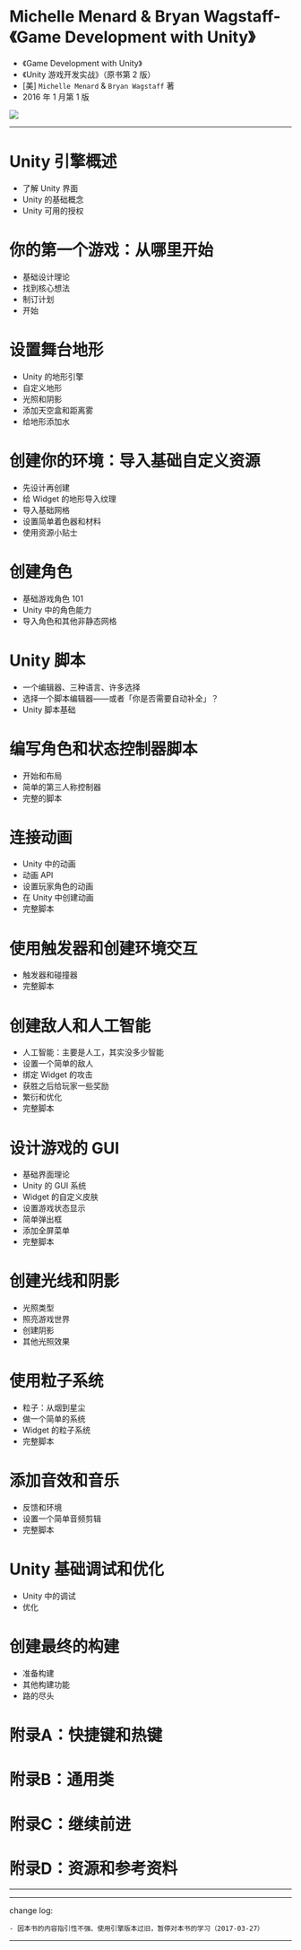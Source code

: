 # Michelle Menard & Bryan Wagstaff-《Game Development with Unity》

* 《Game Development with Unity》
* 《Unity 游戏开发实战》（原书第 2 版）
* [美] `Michelle Menard` & `Bryan Wagstaff` 著
* 2016 年 1 月第 1 版

![](media/14919666924537.jpg)

-------

# Unity 引擎概述

* 了解 Unity 界面
* Unity 的基础概念
* Unity 可用的授权

# 你的第一个游戏：从哪里开始

* 基础设计理论
* 找到核心想法
* 制订计划
* 开始

# 设置舞台地形

* Unity 的地形引擎
* 自定义地形
* 光照和阴影
* 添加天空盒和距离雾
* 给地形添加水

# 创建你的环境：导入基础自定义资源

* 先设计再创建
* 给 Widget 的地形导入纹理
* 导入基础网格
* 设置简单着色器和材料
* 使用资源小贴士

# 创建角色

* 基础游戏角色 101
* Unity 中的角色能力
* 导入角色和其他非静态网格

# Unity 脚本

* 一个编辑器、三种语言、许多选择
* 选择一个脚本编辑器——或者「你是否需要自动补全」？
* Unity 脚本基础

# 编写角色和状态控制器脚本

* 开始和布局
* 简单的第三人称控制器
* 完整的脚本

# 连接动画

* Unity 中的动画
* 动画 API
* 设置玩家角色的动画
* 在 Unity 中创建动画
* 完整脚本

# 使用触发器和创建环境交互

* 触发器和碰撞器
* 完整脚本

# 创建敌人和人工智能

* 人工智能：主要是人工，其实没多少智能
* 设置一个简单的敌人
* 绑定 Widget 的攻击
* 获胜之后给玩家一些奖励
* 繁衍和优化
* 完整脚本

# 设计游戏的 GUI

* 基础界面理论
* Unity 的 GUI 系统
* Widget 的自定义皮肤
* 设置游戏状态显示
* 简单弹出框
* 添加全屏菜单
* 完整脚本

# 创建光线和阴影

* 光照类型
* 照亮游戏世界
* 创建阴影
* 其他光照效果

# 使用粒子系统

* 粒子：从烟到星尘
* 做一个简单的系统
* Widget 的粒子系统
* 完整脚本

# 添加音效和音乐

* 反馈和环境
* 设置一个简单音频剪辑
* 完整脚本

# Unity 基础调试和优化

* Unity 中的调试
* 优化

# 创建最终的构建

* 准备构建
* 其他构建功能
* 路的尽头

# 附录A：快捷键和热键
# 附录B：通用类
# 附录C：继续前进
# 附录D：资源和参考资料

-------

---

change log: 

	- 因本书的内容指引性不强、使用引擎版本过旧，暂停对本书的学习（2017-03-27）

---



